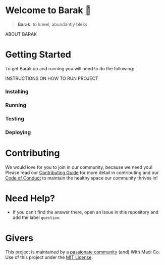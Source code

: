 # Welcome to Barak :wave:
>**Barak**: to kneel, abundantly bless

ABOUT BARAK 

# Getting Started
To get Barak up and running you will need to do the following:

INSTRUCTIONS ON HOW TO RUN PROJECT
### Installing
### Running
### Testing 
### Deploying

# Contributing 
We would love for you to join in our community, because we need you! Please read our [Contributing Guide]() for more detail in contributing and our [Code of Conduct]() to maintain the healthy space our community thrives in! 

# Need Help?
- If you can't find the answer there, open an issue in this repository and add the label `question`.

# Givers
This project is maintained by a [passionate community]() (and) With Madi Co. Use of this project under the [MIT License](https://github.com/madipfaff/barak/blob/master/LICENSE). 
